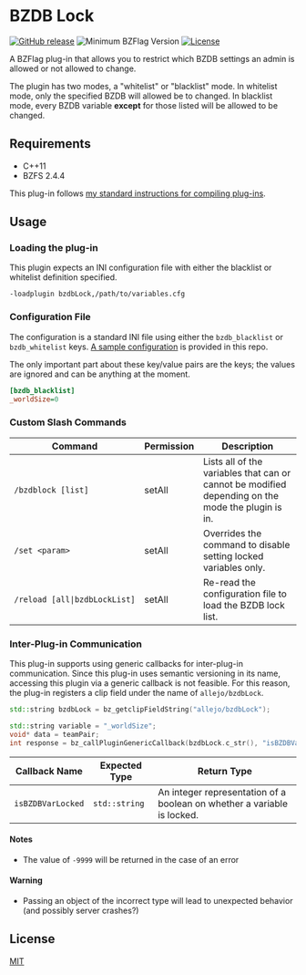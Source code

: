 # BZDB Lock

[![GitHub release](https://img.shields.io/github/release/allejo/bzdbLock.svg)](https://github.com/allejo/bzdbLock/releases/latest)
![Minimum BZFlag Version](https://img.shields.io/badge/BZFlag-v2.4.4+-blue.svg)
[![License](https://img.shields.io/github/license/allejo/bzdbLock.svg)](LICENSE.md)

A BZFlag plug-in that allows you to restrict which BZDB settings an admin is allowed or not allowed to change.

The plugin has two modes, a "whitelist" or "blacklist" mode. In whitelist mode, only the specified BZDB will allowed be to changed. In blacklist mode, every BZDB variable **except** for those listed will be allowed to be changed.

## Requirements

- C++11
- BZFS 2.4.4

This plug-in follows [my standard instructions for compiling plug-ins](https://github.com/allejo/docs.allejo.io/wiki/BZFlag-Plug-in-Distribution).

## Usage

### Loading the plug-in

This plugin expects an INI configuration file with either the blacklist or whitelist definition specified.

```
-loadplugin bzdbLock,/path/to/variables.cfg
```

### Configuration File

The configuration is a standard INI file using either the `bzdb_blacklist` or `bzdb_whitelist` keys. [A sample configuration](./bzdbLock.cfg) is provided in this repo.

The only important part about these key/value pairs are the keys; the values are ignored and can be anything at the moment.

```ini
[bzdb_blacklist]
_worldSize=0
```

### Custom Slash Commands

| Command | Permission | Description |
| ------- | ---------- | ----------- |
| <code>/bzdblock&nbsp;[list]</code> | setAll | Lists all of the variables that can or cannot be modified depending on the mode the plugin is in. |
| <code>/set&nbsp;&lt;param&gt;</code> | setAll | Overrides the command to disable setting locked variables only. |
| <code>/reload&nbsp;[all\|bzdbLockList]</code> | setAll | Re-read the configuration file to load the BZDB lock list. |

### Inter-Plug-in Communication

This plug-in supports using generic callbacks for inter-plug-in communication. Since this plug-in uses semantic versioning in its name, accessing this plugin via a generic callback is not feasible. For this reason, the plug-in registers a clip field under the name of `allejo/bzdbLock`.

```cpp
std::string bzdbLock = bz_getclipFieldString("allejo/bzdbLock");

std::string variable = "_worldSize";
void* data = teamPair;
int response = bz_callPluginGenericCallback(bzdbLock.c_str(), "isBZDBVarLocked", data);
```

| Callback Name | Expected Type | Return Type |
| ------------- | ------------- | ----------- |
| `isBZDBVarLocked` | `std::string` | An integer representation of a boolean on whether a variable is locked. |

#### Notes

- The value of `-9999` will be returned in the case of an error

#### Warning

- Passing an object of the incorrect type will lead to unexpected behavior (and possibly server crashes?)

## License

[MIT](LICENSE.md)
